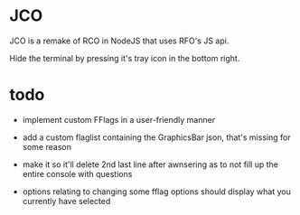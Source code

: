 # JCO

JCO is a remake of RCO in NodeJS that uses RFO's JS api.

Hide the terminal by pressing it's tray icon in the bottom right.

# todo

- implement custom FFlags in a user-friendly manner

- add a custom flaglist containing the GraphicsBar json, that's missing for some reason

- make it so it'll delete 2nd last line after awnsering as to not fill up the entire console with questions

- options relating to changing some fflag options should display what you currently have selected
